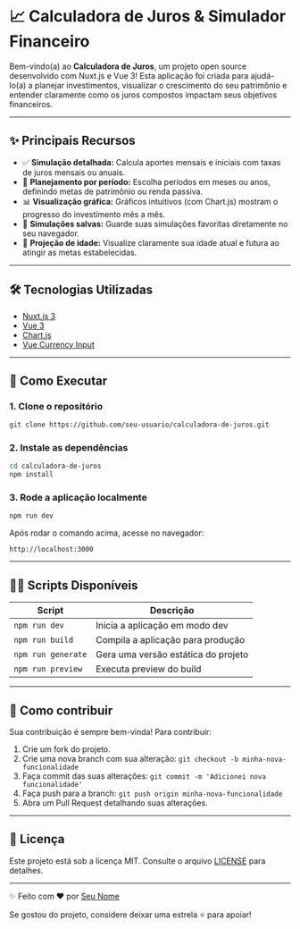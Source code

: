 # 📈 Calculadora de Juros & Simulador Financeiro

Bem-vindo(a) ao **Calculadora de Juros**, um projeto open source desenvolvido com Nuxt.js e Vue 3! Esta aplicação foi criada para ajudá-lo(a) a planejar investimentos, visualizar o crescimento do seu patrimônio e entender claramente como os juros compostos impactam seus objetivos financeiros.

---

## ✨ Principais Recursos

- ✅ **Simulação detalhada:** Calcula aportes mensais e iniciais com taxas de juros mensais ou anuais.
- 📅 **Planejamento por período:** Escolha períodos em meses ou anos, definindo metas de patrimônio ou renda passiva.
- 📊 **Visualização gráfica:** Gráficos intuitivos (com Chart.js) mostram o progresso do investimento mês a mês.
- 💾 **Simulações salvas:** Guarde suas simulações favoritas diretamente no seu navegador.
- 📆 **Projeção de idade:** Visualize claramente sua idade atual e futura ao atingir as metas estabelecidas.

---

## 🛠️ Tecnologias Utilizadas

- [Nuxt.js 3](https://nuxt.com/)
- [Vue 3](https://vuejs.org/)
- [Chart.js](https://www.chartjs.org/)
- [Vue Currency Input](https://dm4t2.github.io/vue-currency-input/)

---

## 🚀 Como Executar

### 1. Clone o repositório

```bash
git clone https://github.com/seu-usuario/calculadora-de-juros.git
```

### 2. Instale as dependências

```bash
cd calculadora-de-juros
npm install
```

### 3. Rode a aplicação localmente

```bash
npm run dev
```

Após rodar o comando acima, acesse no navegador:

```
http://localhost:3000
```

---

## 🧑‍💻 Scripts Disponíveis

| Script            | Descrição                           |
|-------------------|-------------------------------------|
| `npm run dev`     | Inicia a aplicação em modo dev      |
| `npm run build`   | Compila a aplicação para produção   |
| `npm run generate`| Gera uma versão estática do projeto |
| `npm run preview` | Executa preview do build            |

---

## 🤝 Como contribuir

Sua contribuição é sempre bem-vinda! Para contribuir:

1. Crie um fork do projeto.
2. Crie uma nova branch com sua alteração: `git checkout -b minha-nova-funcionalidade`
3. Faça commit das suas alterações: `git commit -m 'Adicionei nova funcionalidade'`
4. Faça push para a branch: `git push origin minha-nova-funcionalidade`
5. Abra um Pull Request detalhando suas alterações.

---

## 📜 Licença

Este projeto está sob a licença MIT. Consulte o arquivo [LICENSE](LICENSE) para detalhes.

---

✨ Feito com ❤️ por [Seu Nome](https://github.com/seu-usuario)

Se gostou do projeto, considere deixar uma estrela ⭐ para apoiar!

